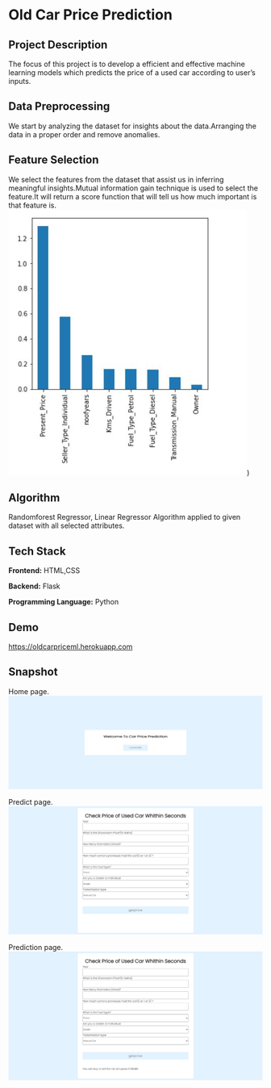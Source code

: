 
# Old Car Price Prediction




## Project  Description
The focus of this project is to develop a efficient and effective machine learning models which predicts the price of a used car according to user’s
inputs.
## Data Preprocessing

  We start by analyzing the dataset for insights about the data.Arranging the data in a proper order and remove anomalies. 


## Feature Selection
We select the features from the dataset that assist us in inferring meaningful insights.Mutual information gain technique is used to select the feature.It will return a score function that will tell us how much important is that feature is. 
![App Screenshot](https://github.com/Fardeen8032/OLDCARPRICEPREDICTION/blob/master/images/img1.png?raw=true))


## Algorithm
Randomforest Regressor, Linear Regressor Algorithm applied to given dataset with all selected attributes.
## Tech Stack

**Frontend:** HTML,CSS 

**Backend:** Flask

**Programming Language:** Python


## Demo

https://oldcarpriceml.herokuapp.com



## Snapshot

Home page. 
![App Screenshot](https://raw.githubusercontent.com/Fardeen8032/OLDCARPRICEPREDICTION/master/images/img2.png?token=GHSAT0AAAAAABVQRMWCX7X6WJSZRBEJCACKYVR2THQ)

Predict page. 
![App Screenshot](https://raw.githubusercontent.com/Fardeen8032/OLDCARPRICEPREDICTION/master/images/img3.png?token=GHSAT0AAAAAABVQRMWDLD53SMDFNZ32YJFWYVR2URQ)

Prediction page. 
![App Screenshot](https://raw.githubusercontent.com/Fardeen8032/OLDCARPRICEPREDICTION/master/images/img4.png?token=GHSAT0AAAAAABVQRMWCUQQ5DSDD2TP2K6GCYVR2UYQ)

